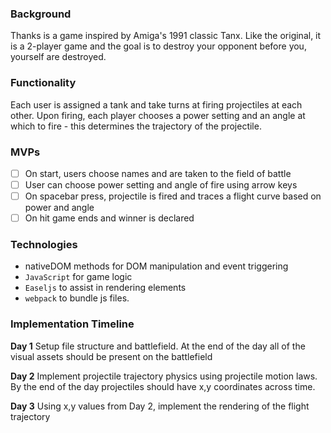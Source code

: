 ### Background

Thanks is a game inspired by Amiga's 1991 classic Tanx. Like the original, it is a 2-player game and the goal is to destroy your opponent
before you, yourself are destroyed.

### Functionality

Each user is assigned a tank and take turns at firing projectiles at each other. Upon firing, each player chooses a power setting and an
angle at which to fire - this determines the trajectory of the projectile.  

### MVPs

- [ ] On start, users choose names and are taken to the field of battle
- [ ] User can choose power setting and angle of fire using arrow keys
- [ ] On spacebar press, projectile is fired and traces a flight curve based on power and angle
- [ ] On hit game ends and winner is declared

### Technologies
- nativeDOM methods for DOM manipulation and event triggering
- `JavaScript` for game logic
- `Easeljs` to assist in rendering elements
- `webpack` to bundle js files.

### Implementation Timeline

**Day 1** Setup file structure and battlefield. At the end of the day all of the visual assets should be present on the battlefield

**Day 2** Implement projectile trajectory physics using projectile motion laws. By the end of the day projectiles should have x,y coordinates across time.

**Day 3** Using x,y values from Day 2, implement the rendering of the flight trajectory
